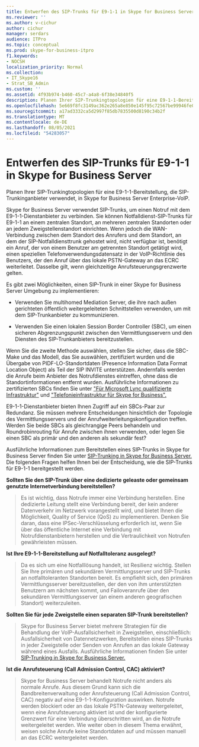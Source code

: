 ```yaml
---
title: Entwerfen des SIP-Trunks für E9-1-1 in Skype for Business Server
ms.reviewer: ''
ms.author: v-cichur
author: cichur
manager: serdars
audience: ITPro
ms.topic: conceptual
ms.prod: skype-for-business-itpro
f1.keywords:
- NOCSH
localization_priority: Normal
ms.collection:
- IT_Skype16
- Strat_SB_Admin
ms.custom: ''
ms.assetid: 4f93b974-b460-45c7-a4a8-6f38e34840f5
description: Planen Ihrer SIP-Trunkingtopologien für eine E9-1-1-Bereitstellung, die SIP-Trunkinganbieter verwendet, in Skype for Business Server Enterprise-VoIP.
ms.openlocfilehash: 5e669f8fc3149ac362e265a8e850e145f95c72567be99946fe0e37c0faa82130
ms.sourcegitcommit: a17ad3332ca5d2997f85db7835500d8190c34b2f
ms.translationtype: MT
ms.contentlocale: de-DE
ms.lasthandoff: 08/05/2021
ms.locfileid: "54283057"
---
```

# <a name="design-the-sip-trunk-for-e9-1-1-in-skype-for-business-server"></a>Entwerfen des SIP-Trunks für E9-1-1 in Skype for Business Server
 
Planen Ihrer SIP-Trunkingtopologien für eine E9-1-1-Bereitstellung, die SIP-Trunkinganbieter verwendet, in Skype for Business Server Enterprise-VoIP.
  
Skype for Business Server verwendet SIP-Trunks, um einen Notruf mit dem E9-1-1-Dienstanbieter zu verbinden. Sie können Notfalldienst-SIP-Trunks für E9-1-1 an einem zentralen Standort, an mehreren zentralen Standorten oder an jedem Zweigstellenstandort einrichten. Wenn jedoch die WAN-Verbindung zwischen dem Standort des Anrufers und dem Standort, an dem der SIP-Notfalldiensttrunk gehostet wird, nicht verfügbar ist, benötigt ein Anruf, der von einem Benutzer am getrennten Standort getätigt wird, einen speziellen Telefonverwendungsdatensatz in der VoIP-Richtlinie des Benutzers, der den Anruf über das lokale PSTN-Gateway an das ECRC weiterleitet. Dasselbe gilt, wenn gleichzeitige Anrufsteuerungsgrenzwerte gelten.
  
Es gibt zwei Möglichkeiten, einen SIP-Trunk in einer Skype for Business Server Umgebung zu implementieren:
  
- Verwenden Sie multihomed Mediation Server, die ihre nach außen gerichteten öffentlich weitergeleiteten Schnittstellen verwenden, um mit dem SIP-Trunkanbieter zu kommunizieren.
    
- Verwenden Sie einen lokalen Session Border Controller (SBC), um einen sicheren Abgrenzungspunkt zwischen den Vermittlungsservern und den Diensten des SIP-Trunkanbieters bereitzustellen.
    
Wenn Sie die zweite Methode auswählen, stellen Sie sicher, dass die SBC-Make und das Modell, das Sie auswählen, zertifiziert wurden und die Übergabe von PIDF-LO-Standortdaten (Presence Information Data Format Location Object) als Teil der SIP INVITE unterstützen. Andernfalls werden die Anrufe beim Anbieter des Notrufdienstes eintreffen, ohne dass die Standortinformationen entfernt wurden. Ausführliche Informationen zu zertifizierten SBCs finden Sie unter ["Für Microsoft Lync qualifizierte Infrastruktur"](../../../SfbPartnerCertification/lync-cert/qualified-ip-pbx-gateway.md) und ["Telefonieinfrastruktur für Skype for Business".](../../../SfbPartnerCertification/certification/infra-gateways.md) 
  
E9-1-1-Dienstanbieter bieten Ihnen Zugriff auf ein SBCs-Paar zur Redundanz. Sie müssen mehrere Entscheidungen hinsichtlich der Topologie des Vermittlungsservers und der Anrufweiterleitungskonfiguration treffen. Werden Sie beide SBCs als gleichrangige Peers behandeln und Roundrobinrouting für Anrufe zwischen ihnen verwenden, oder legen Sie einen SBC als primär und den anderen als sekundär fest?
  
Ausführliche Informationen zum Bereitstellen eines SIP-Trunks in Skype for Business Server finden Sie unter [SIP-Trunking in Skype for Business Server.](sip-trunking.md) Die folgenden Fragen helfen Ihnen bei der Entscheidung, wie die SIP-Trunks für E9-1-1 bereitgestellt werden.
  
 **Sollten Sie den SIP-Trunk über eine dedizierte geleaste oder gemeinsam genutzte Internetverbindung bereitstellen?**
  
> Es ist wichtig, dass Notrufe immer eine Verbindung herstellen. Eine dedizierte Leitung stellt eine Verbindung bereit, der kein anderer Datenverkehr im Netzwerk vorangestellt wird, und bietet Ihnen die Möglichkeit, Quality of Service (QoS) zu implementieren. Denken Sie daran, dass eine IPSec-Verschlüsselung erforderlich ist, wenn Sie über das öffentliche Internet eine Verbindung mit Notrufdienstanbietern herstellen und die Vertraulichkeit von Notrufen gewährleisten müssen. 
    
 **Ist Ihre E9-1-1-Bereitstellung auf Notfalltoleranz ausgelegt?**
  
> Da es sich um eine Notfalllösung handelt, ist Resilienz wichtig. Stellen Sie Ihre primären und sekundären Vermittlungsserver und SIP-Trunks an notfalltoleranten Standorten bereit. Es empfiehlt sich, den primären Vermittlungsserver bereitzustellen, der den von ihm unterstützten Benutzern am nächsten kommt, und Failoveranrufe über den sekundären Vermittlungsserver (an einem anderen geografischen Standort) weiterzuleiten. 
    
 **Sollten Sie für jede Zweigstelle einen separaten SIP-Trunk bereitstellen?**
  
> Skype for Business Server bietet mehrere Strategien für die Behandlung der VoIP-Ausfallsicherheit in Zweigstellen, einschließlich: Ausfallsicherheit von Datennetzwerken, Bereitstellen eines SIP-Trunks in jeder Zweigstelle oder Senden von Anrufen an das lokale Gateway während eines Ausfalls. Ausführliche Informationen finden Sie unter [SIP-Trunking in Skype for Business Server.](sip-trunking.md)
    
 **Ist die Anrufsteuerung (Call Admission Control, CAC) aktiviert?**
  
> Skype for Business Server behandelt Notrufe nicht anders als normale Anrufe. Aus diesem Grund kann sich die Bandbreitenverwaltung oder Anrufsteuerung (Call Admission Control, CAC) negativ auf eine E9-1-1-Konfiguration auswirken. Notrufe werden blockiert oder an das lokale PSTN-Gateway weitergeleitet, wenn eine Anrufsteuerung aktiviert ist und der konfigurierte Grenzwert für eine Verbindung überschritten wird, an die Notrufe weitergeleitet werden. Wie weiter oben in diesem Thema erwähnt, weisen solche Anrufe keine Standortdaten auf und müssen manuell an das ECRC weitergeleitet werden.
